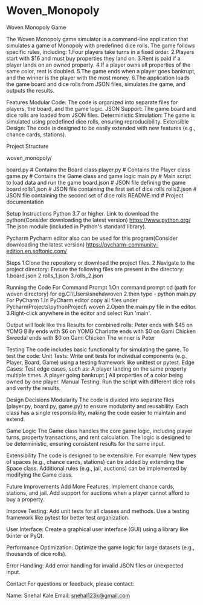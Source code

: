 # Woven_Monopoly

Woven Monopoly Game

The Woven Monopoly game simulator is a command-line application that simulates a game of Monopoly with predefined dice rolls. 
The game follows specific rules, including:
1.Four players take turns in a fixed order.
2.Players start with $16 and must buy properties they land on.
3.Rent is paid if a player lands on an owned property.
4.If a player owns all properties of the same color, rent is doubled.
5.The game ends when a player goes bankrupt, and the winner is the player with the most money.
6.The application loads the game board and dice rolls from JSON files, simulates the game, and outputs the results.

Features
Modular Code: The code is organized into separate files for players, the board, and the game logic.
JSON Support: The game board and dice rolls are loaded from JSON files.
Deterministic Simulation: The game is simulated using predefined dice rolls, ensuring reproducibility.
Extensible Design: The code is designed to be easily extended with new features (e.g., chance cards, stations).

Project Structure

woven_monopoly/

 board.py            # Contains the Board class
 player.py           # Contains the Player class
 game.py             # Contains the Game class and game logic 
 main.py             # Main script to load data and run the game
 board.json          # JSON file defining the game board
 rolls1.json         # JSON file containing the first set of dice rolls
 rolls2.json         # JSON file containing the second set of dice rolls
 README.md           # Project documentation
 
Setup Instructions
Python 3.7 or higher.
Link to download the python(Consider downloading the latest version)
https://www.python.org/
The json module (included in Python's standard library).

Pycharm
Pycharm editor also can be used for this program(Consider downloading the latest version)
https://pycharm-community-edition.en.softonic.com/

Steps
 1.Clone the repository or download the project files.
 2.Navigate to the project directory:
Ensure the following files are present in the directory:
    1.board.json 
    2.rolls_1.json
    3.rolls_2.json

Running the Code
  For Command Prompt
        1.On command prompt cd (path for woven directory) for eg.C:\Users\sneha\woven
        2.then type - python main.py
  For PyCharm
        1.In PyCharm editor copy all files under PycharmProjects\pythonProject\ woven
        2.Open the main.py file in the editor.
        3.Right-click anywhere in the editor and select Run 'main'.

Output will look like this
Results for combined rolls:
Peter ends with $45 on YOMG
Billy ends with $6 on YOMG
Charlotte ends with $0 on Gami Chicken
Sweedal ends with $0 on Gami Chicken
The winner is Peter

Testing
The code includes basic functionality for simulating the game. To test the code:
Unit Tests: Write unit tests for individual components (e.g., Player, Board, Game) using a testing framework like unittest or pytest.
Edge Cases: Test edge cases, such as:
A player landing on the same property multiple times.
A player going bankrupt.]
All properties of a color being owned by one player.
Manual Testing: Run the script with different dice rolls and verify the results.

Design Decisions
Modularity
The code is divided into separate files (player.py, board.py, game.py) to ensure modularity and reusability. Each class has a single responsibility, making the code easier to maintain and extend.

Game Logic
The Game class handles the core game logic, including player turns, property transactions, and rent calculation. The logic is designed to be deterministic, ensuring consistent results for the same input.

Extensibility
The code is designed to be extensible. For example:
New types of spaces (e.g., chance cards, stations) can be added by extending the Space class.
Additional rules (e.g., jail, auctions) can be implemented by modifying the Game class.

Future Improvements
Add More Features:
    Implement chance cards, stations, and jail.
    Add support for auctions when a player cannot afford to buy a property.

Improve Testing:
    Add unit tests for all classes and methods.
    Use a testing framework like pytest for better test organization.

User Interface:
    Create a graphical user interface (GUI) using a library like tkinter or PyQt.

Performance Optimization:
    Optimize the game logic for large datasets (e.g., thousands of dice rolls).

Error Handling:
    Add error handling for invalid JSON files or unexpected input.


Contact
For questions or feedback, please contact:

Name: Snehal Kale
Email: snehal123k@gmail.com
